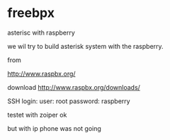 # freebpx
asterisc with raspberry

we wil try to build asterisk system with the raspberry.

from

http://www.raspbx.org/

download
http://www.raspbx.org/downloads/

SSH login:
user: root
password: raspberry


testet with zoiper ok

but with ip phone was not going



